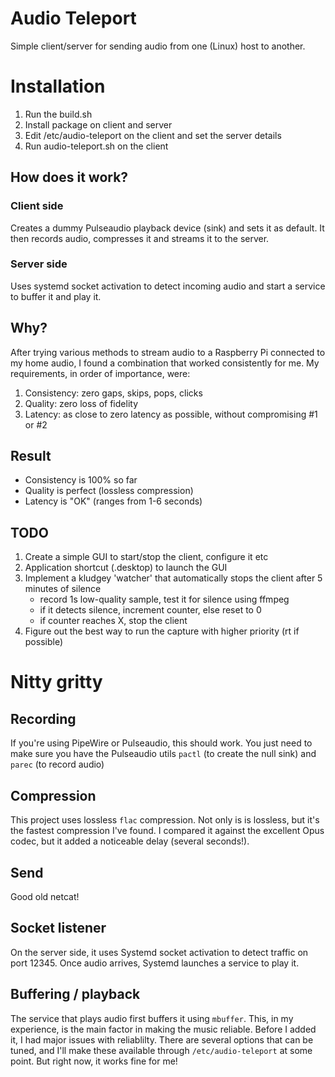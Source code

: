 # Audio Teleport
Simple client/server for sending audio from one (Linux) host to another.

# Installation
1. Run the build.sh
2. Install package on client and server
3. Edit /etc/audio-teleport on the client and set the server details
4. Run audio-teleport.sh on the client

## How does it work?
### Client side
Creates a dummy Pulseaudio playback device (sink) and sets it as default. It then records audio, compresses it and streams it to the server.

### Server side
Uses systemd socket activation to detect incoming audio and start a service to buffer it and play it.

## Why?
After trying various methods to stream audio to a Raspberry Pi connected to my home audio, I found a combination that worked consistently for me. My requirements, in order of importance, were:
1. Consistency: zero gaps, skips, pops, clicks
2. Quality: zero loss of fidelity
3. Latency: as close to zero latency as possible, without compromising #1 or #2

## Result
- Consistency is 100% so far
- Quality is perfect (lossless compression)
- Latency is "OK" (ranges from 1-6 seconds)

## TODO
1. Create a simple GUI to start/stop the client, configure it etc
2. Application shortcut (.desktop) to launch the GUI
3. Implement a kludgey 'watcher' that automatically stops the client after 5 minutes of silence
   - record 1s low-quality sample, test it for silence using ffmpeg
   - if it detects silence, increment counter, else reset to 0
   - if counter reaches X, stop the client
4. Figure out the best way to run the capture with higher priority (rt if possible)

# Nitty gritty
## Recording
If you're using PipeWire or Pulseaudio, this should work. You just need to make sure you have the Pulseaudio utils `pactl` (to create the null sink) and `parec` (to record audio)

## Compression
This project uses lossless `flac` compression. Not only is is lossless, but it's the fastest compression I've found. I compared it against the excellent Opus codec, but it added a noticeable delay (several seconds!). 

## Send
Good old netcat!

## Socket listener
On the server side, it uses Systemd socket activation to detect traffic on port 12345. Once audio arrives, Systemd launches a service to play it.

## Buffering / playback
The service that plays audio first buffers it using `mbuffer`. This, in my experience, is the main factor in making the music reliable. Before I added it, I had major issues with reliablilty. There are several options that can be tuned, and I'll make these available through `/etc/audio-teleport` at some point. But right now, it works fine for me!
